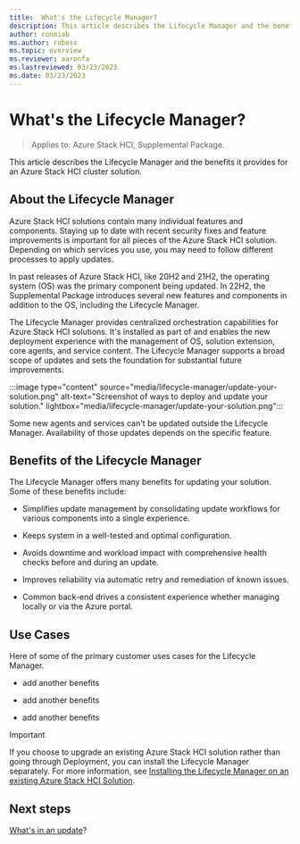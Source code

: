```yaml
---
title:  What's the Lifecycle Manager?
description: This article describes the Lifecycle Manager and the benefits it provides for an Azure Stack HCI cluster solution.
author: ronmiab
ms.author: robess
ms.topic: overview
ms.reviewer: aaronfa
ms.lastreviewed: 03/23/2023
ms.date: 03/23/2023
---
```


# What's the Lifecycle Manager?

> Applies to: Azure Stack HCI, Supplemental Package.

This article describes the Lifecycle Manager and the benefits it provides for an Azure Stack HCI cluster solution.

## About the Lifecycle Manager

Azure Stack HCI solutions contain many individual features and components. Staying up to date with recent security fixes and feature improvements is important for all pieces of the Azure Stack HCI solution. Depending on which services you use, you may need to follow different processes to apply updates.

In past releases of Azure Stack HCI, like 20H2 and 21H2, the operating system (OS) was the primary component being updated. In 22H2, the Supplemental Package introduces several new features and components in addition to the OS, including the Lifecycle Manager.

The Lifecycle Manager provides centralized orchestration capabilities for Azure Stack HCI solutions. It's installed as part of and enables the new deployment experience with the management of OS, solution extension, core agents, and service content. The Lifecycle Manager supports a broad scope of updates and sets the foundation for substantial future improvements.

:::image type="content" source="media/lifecycle-manager/update-your-solution.png" alt-text="Screenshot of ways to deploy and update your solution." lightbox="media/lifecycle-manager/update-your-solution.png":::

Some new agents and services can't be updated outside the Lifecycle Manager. Availability of those updates depends on the specific feature.

## Benefits of the Lifecycle Manager

The Lifecycle Manager offers many benefits for updating your solution. Some of these benefits include:

- Simplifies update management by consolidating update workflows for various components into a single experience.

- Keeps system in a well-tested and optimal configuration.

- Avoids downtime and workload impact with comprehensive health checks before and during an update.

- Improves reliability via automatic retry and remediation of known issues.

- Common back-end drives a consistent experience whether managing locally or via the Azure portal.

## Use Cases

Here of some of the primary customer uses cases for the Lifecycle Manager.

- add another benefits

- add another benefits

- add another benefits

> [!IMPORTANT]
> If you choose to upgrade an existing Azure Stack HCI solution rather than going through Deployment, you can install the Lifecycle Manager separately. For more information, see [Installing the Lifecycle Manager on an existing Azure Stack HCI Solution](lifecycle-management-placeholder.md).

## Next steps

[What's in an update](whats-in-an-update.md)?
